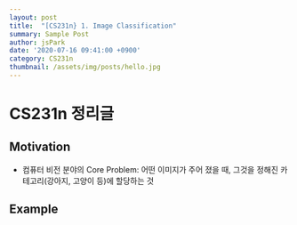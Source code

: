 ```yaml
---
layout: post
title:  "[CS231n} 1. Image Classification"
summary: Sample Post
author: jsPark
date: '2020-07-16 09:41:00 +0900'
category: CS231n
thumbnail: /assets/img/posts/hello.jpg
---
```


# CS231n 정리글

## Motivation
-  컴퓨터 비전 분야의 Core Problem: 어떤 이미지가 주어 졌을 때, 그것을 정해진 카테고리(강아지, 고양이 등)에 할당하는 것

## Example



